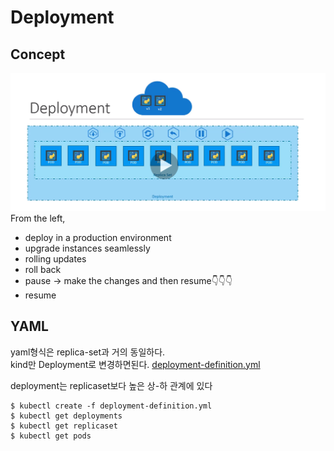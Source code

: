 # Deployment
## Concept
![Deployment](./contents/deployment.PNG)
From the left,
* deploy in a production environment
* upgrade instances seamlessly
* rolling updates
* roll back
* pause -> make the changes and then resume👇👇👇
* resume

## YAML
yaml형식은 replica-set과 거의 동일하다.  
kind만 Deployment로 변경하면된다.
[deployment-definition.yml](demo/deployment/deployment-definition.yml)

deployment는 replicaset보다 높은 상-하 관계에 있다
```
$ kubectl create -f deployment-definition.yml
$ kubectl get deployments
$ kubectl get replicaset
$ kubectl get pods
```
